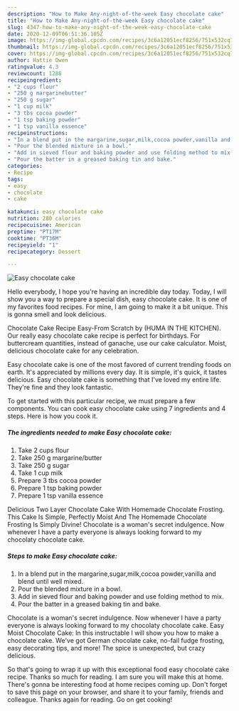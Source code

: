 ```yaml
---
description: "How to Make Any-night-of-the-week Easy chocolate cake"
title: "How to Make Any-night-of-the-week Easy chocolate cake"
slug: 4347-how-to-make-any-night-of-the-week-easy-chocolate-cake
date: 2020-12-09T06:51:36.105Z
image: https://img-global.cpcdn.com/recipes/3c6a12051ecf8256/751x532cq70/easy-chocolate-cake-recipe-main-photo.jpg
thumbnail: https://img-global.cpcdn.com/recipes/3c6a12051ecf8256/751x532cq70/easy-chocolate-cake-recipe-main-photo.jpg
cover: https://img-global.cpcdn.com/recipes/3c6a12051ecf8256/751x532cq70/easy-chocolate-cake-recipe-main-photo.jpg
author: Hattie Owen
ratingvalue: 4.3
reviewcount: 1288
recipeingredient:
- "2 cups flour"
- "250 g margarinebutter"
- "250 g sugar"
- "1 cup milk"
- "3 tbs cocoa powder"
- "1 tsp baking powder"
- "1 tsp vanilla essence"
recipeinstructions:
- "In a blend put in the margarine,sugar,milk,cocoa powder,vanilla and blend until well mixed."
- "Pour the blended mixture in a bowl."
- "Add in sieved flour and baking powder and use folding method to mix."
- "Pour the batter in a greased baking tin and bake."
categories:
- Recipe
tags:
- easy
- chocolate
- cake

katakunci: easy chocolate cake 
nutrition: 280 calories
recipecuisine: American
preptime: "PT17M"
cooktime: "PT36M"
recipeyield: "1"
recipecategory: Dessert

---
```



![Easy chocolate cake](https://img-global.cpcdn.com/recipes/3c6a12051ecf8256/751x532cq70/easy-chocolate-cake-recipe-main-photo.jpg)

Hello everybody, I hope you're having an incredible day today. Today, I will show you a way to prepare a special dish, easy chocolate cake. It is one of my favorites food recipes. For mine, I am going to make it a bit unique. This is gonna smell and look delicious.

Chocolate Cake Recipe Easy-From Scratch by (HUMA IN THE KITCHEN). Our really easy chocolate cake recipe is perfect for birthdays. For buttercream quantities, instead of ganache, use our cake calculator. Moist, delicious chocolate cake for any celebration.

Easy chocolate cake is one of the most favored of current trending foods on earth. It's appreciated by millions every day. It is simple, it's quick, it tastes delicious. Easy chocolate cake is something that I've loved my entire life. They're fine and they look fantastic.


To get started with this particular recipe, we must prepare a few components. You can cook easy chocolate cake using 7 ingredients and 4 steps. Here is how you cook it.

<!--inarticleads1-->

##### The ingredients needed to make Easy chocolate cake:

1. Take 2 cups flour
1. Take 250 g margarine/butter
1. Take 250 g sugar
1. Take 1 cup milk
1. Prepare 3 tbs cocoa powder
1. Prepare 1 tsp baking powder
1. Prepare 1 tsp vanilla essence


Delicious Two Layer Chocolate Cake With Homemade Chocolate Frosting. This Cake Is Simple, Perfectly Moist And The Homemade Chocolate Frosting Is Simply Divine! Chocolate is a woman&#39;s secret indulgence. Now whenever I have a party everyone is always looking forward to my chocolaty chocolate cake. 

<!--inarticleads2-->

##### Steps to make Easy chocolate cake:

1. In a blend put in the margarine,sugar,milk,cocoa powder,vanilla and blend until well mixed.
1. Pour the blended mixture in a bowl.
1. Add in sieved flour and baking powder and use folding method to mix.
1. Pour the batter in a greased baking tin and bake.


Chocolate is a woman&#39;s secret indulgence. Now whenever I have a party everyone is always looking forward to my chocolaty chocolate cake. Easy Moist Chocolate Cake: In this instructable I will show you how to make a chocolate cake. We&#39;ve got German chocolate cake, no-fail fudge frosting, easy decorating tips, and more! The spice is unexpected, but crazy delicious. 

So that's going to wrap it up with this exceptional food easy chocolate cake recipe. Thanks so much for reading. I am sure you will make this at home. There's gonna be interesting food at home recipes coming up. Don't forget to save this page on your browser, and share it to your family, friends and colleague. Thanks again for reading. Go on get cooking!
